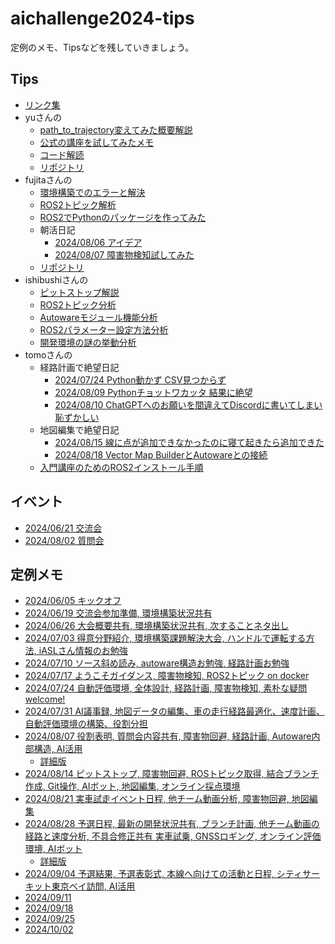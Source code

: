 # aichallenge2024-tips

定例のメモ、Tipsなどを残していきましょう。

## Tips
- [リンク集](Link.md)
- yuさんの
  - [path_to_trajectory変えてみた概要解説](memo-share/yu/path_to_trajectory.md)
  - [公式の講座を試してみたメモ](memo-share/yu/try_course_memo.md)
  - [コード解読](memo-share/yu/read_code.md)
  - [リポジトリ](https://github.com/dachda/aichallenge-2024)
- fujitaさんの
  - [環境構築でのエラーと解決](fujita/20240703_fujita.md)
  - [ROS2トピック解析](fujita/20240717_fujita.md)
  - [ROS2でPythonのパッケージを作ってみた](fujita/20240724_fujita.md)
  - 朝活日記
    - [2024/08/06 アイデア](fujita/20240806_idea.md)
    - [2024/08/07 障害物検知試してみた](fujita/20240807_fujita.md)
  - [リポジトリ](https://github.com/shrimp-f/aichallenge-2024/)
- ishibushiさんの
  - [ピットストップ解説](https://zenn.dev/bushio_tech/articles/2b123eb7253f14)
  - [ROS2トピック分析](memo-share/ishibushi/topic.md)
  - [Autowareモジュール機能分析](memo-share/ishibushi/autoware_module.md)
  - [ROS2パラメーター設定方法分析](memo-share/ishibushi/ros2.md)
  - [開発環境の謎の挙動分析](memo-share/ishibushi/error_point.md)
- tomoさんの
  - 経路計画で絶望日記
    - [2024/07/24 Python動かず CSV見つからず](tomo/20240724_trajectory.md)
    - [2024/08/09 Pythonチョットワカッタ 結果に絶望](tomo/20240809_trajectory.md)
    - [2024/08/10 ChatGPTへのお願いを間違えてDiscordに書いてしまい恥ずかしい](tomo/20240810_trajectory.md)
  - 地図編集で絶望日記
    - [2024/08/15 線に点が追加できなかったのに寝て起きたら追加できた](tomo/20240815_map.md)
    - [2024/08/18 Vector Map BuilderとAutowareとの接続](tomo/20240818_map.md)
  - [入門講座のためのROS2インストール手順](tomo/20240729_ros2-for-course.md)

## イベント
- [2024/06/21 交流会](event/20240621.md)
- [2024/08/02 質問会](event/20240802.md)

## 定例メモ
- [2024/06/05 キックオフ](meeting/20240605_Kickoff.md)
- [2024/06/19 交流会参加準備, 環境構築状況共有](meeting/20240619.md)
- [2024/06/26 大会概要共有, 環境構築状況共有, 次することネタ出し](meeting/20240626.md)
- [2024/07/03 得意分野紹介, 環境構築課題解決大会, ハンドルで運転する方法, iASLさん情報のお勉強](meeting/20240703.md)
- [2024/07/10 ソース斜め読み, autoware構造お勉強, 経路計画お勉強](meeting/20240710.md)
- [2024/07/17 ようこそガイダンス, 障害物検知, ROS2トピック on docker](meeting/20240717.md)
- [2024/07/24 自動評価環境, 全体設計, 経路計画, 障害物検知, 素朴な疑問welcome!](meeting/20240724.md)
- [2024/07/31 AI議事録, 地図データの編集、車の走行経路最適化、速度計画、自動評価環境の構築、役割分担](meeting/20240731.md)
- [2024/08/07 役割表明, 質問会内容共有, 障害物回避, 経路計画, Autoware内部構造, AI活用](meeting/20240807.md)
  - [詳細版](meeting/20240807_detail.md)
- [2024/08/14 ピットストップ, 障害物回避, ROSトピック取得, 結合ブランチ作成, Git操作, AIボット, 地図編集, オンライン採点環境](meeting/20240814.md)
- [2024/08/21 実車試走イベント日程, 他チーム動画分析, 障害物回避, 地図編集](meeting/20240814.md)
- [2024/08/28 予選日程, 最新の開発状況共有, ブランチ計画, 他チーム動画の経路と速度分析, 不具合修正共有 実車試乗, GNSSロギング, オンライン評価環境, AIボット](meeting/20240814.md)
  - [詳細版](meeting/20240828_detail.md)
- [2024/09/04 予選結果, 予選表彰式, 本線へ向けての活動と日程, シティサーキット東京ベイ訪問, AI活用](meeting/20240904.md)
- [2024/09/11](meeting/20240911.md)
- [2024/09/18](meeting/20240918.md)
- [2024/09/25](meeting/20240925.md)
- [2024/10/02](meeting/20241002.md)
